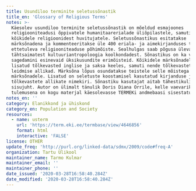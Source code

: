 ```yaml
---
title: Usundiloo terminite seletussõnastik
title_en: 'Glossary of Religious Terms'
notes: >-
  Käesolev usundiloo terminite seletussõnastik on mõeldud esmajoones
  religiooniteadusi õppivatele humanitaarerialade üliõpilastele, samuti
  kõikidele religioonidest huvitujatele. Seletussõnastikus esitatakse
  märksõnadena ja kommenteeritakse üle 400 eriala- ja aimekirjanduses tihti
  ettetuleva religiooniteaduse põhimõiste. Sealhulgas saab põgusa ülevaate
  tähtsaimatest kultuuriantropoloogia koolkondadest. Sõnastikus on ka valik
  sagedamini esinevaid üksikusundite erimõisteid. Kõikidele märksõnadele on
  lisatud tõlkevasted inglise ja saksa keeles, samuti nende tõlkevastete
  leidmise allikad. Märksõna lõpus osundatakse teistele selle mõistega seotud
  märksõnadele. Lisatud on seletuste koostamisel kasutatud kirjanduse ja
  tõlkevastete allikate nimekiri. Sõnastiku kasutajat aitab tähestikuline
  sisujuht. Autor on ülimalt tänulik Doris Diana Orrile, kelle vaevarikka töö
  tulemusena on kogu materjal käesolevasse TERMEKi andmebaasi sisestatud.
notes_en: ''
category: Elanikkond ja ühiskond
category_en: Population and Society
resources:
  - name: usterm
    url: 'https://term.eki.ee/termbase/view/4646856'
    format: html
    interactive: 'FALSE'
license: OTHER
update_freq: 'http://purl.org/linked-data/sdmx/2009/code#freq-A'
organization: Tartu Ülikool
maintainer_name: Tarmo Kulmar
maintainer_email: ''
maintainer_phone: ''
date_issued: '2020-03-28T16:58:40.284Z'
date_modified: '2020-03-28T16:58:40.284Z'
---
```

